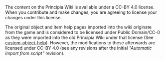 The content on the Principia Wiki is available under a CC-BY 4.0 license. When you contribute and make changes, you are agreeing to license your changes under this license.

The original object and item help pages imported into the wiki originate from the game and is considered to be licensed under Public Domain/CC-0 as they were imported into the old Principia Wiki under that license (See [custom-object-help](https://github.com/principia-game/custom-object-help)). However, the modifications to these afterwards are licensed under CC-BY 4.0 (see any revisions after the initial *"Automatic import from script"* revision).